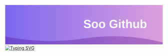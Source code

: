 ![Soo Github](./headerImage.svg)
[![Typing SVG](https://readme-typing-svg.demolab.com/?lines=Soo+Github;포기하지+말고+나아가자)](https://git.io/typing-svg)
<!--
**DEVholder/DEVholder** is a ✨ _special_ ✨ repository because its `README.md` (this file) appears on your GitHub profile.

Here are some ideas to get you started:

- 🔭 I’m currently working on ...
- 🌱 I’m currently learning ...
- 👯 I’m looking to collaborate on ...
- 🤔 I’m looking for help with ...
- 💬 Ask me about ...
- 📫 How to reach me: ...
- 😄 Pronouns: ...
- ⚡ Fun fact: ...
-->
